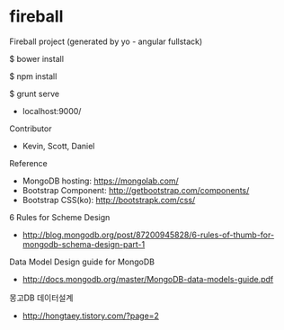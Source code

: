 # fireball
Fireball project (generated by yo - angular fullstack)

$ bower install

$ npm install

$ grunt serve

- localhost:9000/

Contributor
- Kevin, Scott, Daniel

Reference
- MongoDB hosting: https://mongolab.com/
- Bootstrap Component: http://getbootstrap.com/components/ 
- Bootstrap CSS(ko): http://bootstrapk.com/css/

6 Rules for Scheme Design
- http://blog.mongodb.org/post/87200945828/6-rules-of-thumb-for-mongodb-schema-design-part-1

Data Model Design guide for MongoDB
- http://docs.mongodb.org/master/MongoDB-data-models-guide.pdf

몽고DB 데이터설계
- http://hongtaey.tistory.com/?page=2
